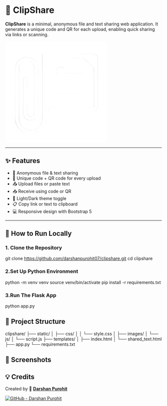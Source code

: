 # 📎 ClipShare

**ClipShare** is a minimal, anonymous file and text sharing web application. It generates a unique code and QR for each upload, enabling quick sharing via links or scanning.

![ClipShare Logo](static/images/logow.png)

---

## ✨ Features

- 🔐 Anonymous file & text sharing
- 🔗 Unique code + QR code for every upload
- 📤 Upload files or paste text
- 📥 Receive using code or QR
- 🌙 Light/Dark theme toggle
- 📋 Copy link or text to clipboard
- 💻 Responsive design with Bootstrap 5

---

## 🚀 How to Run Locally

### 1. Clone the Repository

git clone https://github.com/darshanpurohit07/clipshare.git
cd clipshare

### 2.Set Up Python Environment

python -m venv venv
source venv/bin/activate
pip install -r requirements.txt

### 3.Run The Flask App

python app.py

## 📁 Project Structure

clipshare/
├── static/
│   ├── css/
│   │   └── style.css
│   ├── images/
│   └── js/
│       └── script.js
├── templates/
│   ├── index.html
│   └── shared_text.html
├── app.py
└── requirements.txt

## 📸 Screenshots


## 💡 Credits

Created by 💙 [**Darshan Purohit**](https://github.com/darshanpurohit07)

[![GitHub - Darshan Purohit](https://img.shields.io/badge/GitHub-Darshan%20Purohit-blue?style=flat&logo=github)](https://github.com/darshanpurohit07)


